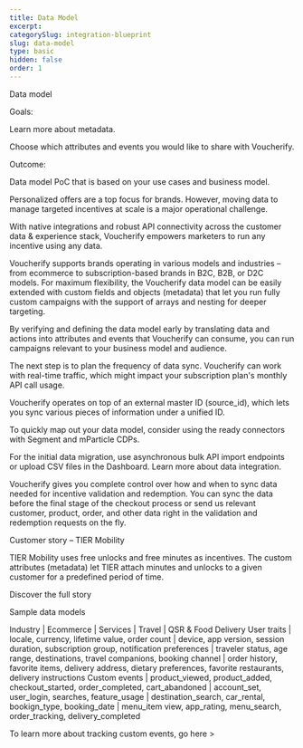 ```yaml
---
title: Data Model
excerpt:
categorySlug: integration-blueprint
slug: data-model
type: basic
hidden: false
order: 1
---
```


Data model


Goals: 


Learn more about metadata. 


Choose which attributes and events you would like to share with Voucherify.


Outcome:

Data model PoC that is based on your use cases and business model.


Personalized offers are a top focus for brands. However, moving data to manage targeted incentives at scale is a major operational challenge.

With native integrations and robust API connectivity across the customer data & experience stack, Voucherify empowers marketers to run any incentive using any data. 

Voucherify supports brands operating in various models and industries – from ecommerce to subscription-based brands in B2C, B2B, or D2C models. For maximum flexibility, the Voucherify data model can be easily extended with custom fields and objects (metadata) that let you run fully custom campaigns with the support of arrays and nesting for deeper targeting. 

By verifying and defining the data model early by translating data and actions into attributes and events that Voucherify can consume, you can run campaigns relevant to your business model and audience.

The next step is to plan the frequency of data sync. Voucherify can work with real-time traffic, which might impact your subscription plan's monthly API call usage.


Voucherify operates on top of an external master ID (source_id),
which lets you sync various pieces of information under a unified ID. 

To quickly map out your data model, consider using the ready connectors with Segment and mParticle CDPs.


For the initial data migration, use asynchronous bulk API import endpoints or upload CSV files in the Dashboard. Learn more about data integration.



Voucherify gives you complete control over how and when to sync
data needed for incentive validation and redemption. You can sync the data before the final stage of the checkout process or send us relevant customer, product, order, and other data right in the validation and redemption requests on the fly. 




Customer story – TIER Mobility

TIER Mobility uses free unlocks and free 
minutes as incentives. The custom attributes 
(metadata) let TIER attach minutes and unlocks 
to a given customer for a predefined period of time.



Discover the full story 



Sample data models


Industry | Ecommerce | Services | Travel | QSR & Food Delivery
User traits | locale, currency, lifetime value, order count | device, app version, session duration, subscription group, notification preferences | traveler status, age range, destinations, travel companions, booking channel | order history, favorite items, delivery address, dietary preferences, favorite restaurants, delivery instructions
Custom events | product_viewed, product_added, checkout_started, order_completed, cart_abandoned | account_set, user_login, searches, feature_usage | destination_search, car_rental, bookign_type, booking_date | menu_item view, app_rating, menu_search, order_tracking, delivery_completed

To learn more about tracking custom events, go here > 







